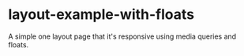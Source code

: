 # layout-example-with-floats
A simple one layout page that it's responsive using media queries and floats.
